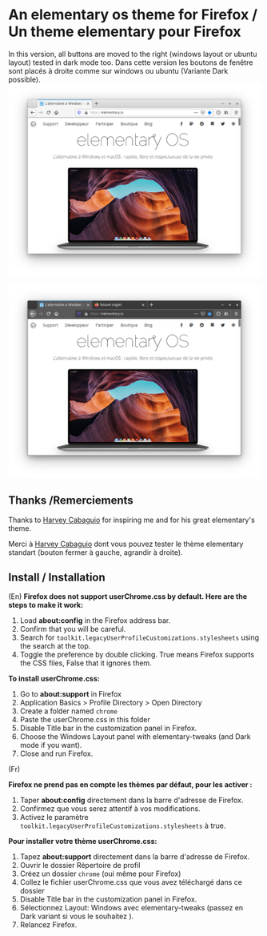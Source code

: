 # An elementary os theme for Firefox / Un theme elementary pour Firefox

In this version, all buttons are moved to the right (windows layout or ubuntu layout)
tested in dark mode too. 
Dans cette version les boutons de fenêtre sont placés à droite comme sur windows ou ubuntu (Variante Dark possible). 
<img src="firefox layout windows.png"/>

<img src="firefox dark theme.png"/>

## Thanks /Remerciements

Thanks to [Harvey Cabaguio](https://github.com/harveycabaguio/firefox-elementary-theme) for 
inspiring me and for his great elementary's theme.

Merci à [Harvey Cabaguio](https://github.com/harveycabaguio/firefox-elementary-theme)  dont vous pouvez 
tester le thème elementary standart (bouton fermer à gauche, agrandir à droite).

## Install / Installation
(En)
**Firefox does not support userChrome.css by default. Here are the steps to make it work:**
  1. Load **about:config** in the Firefox address bar. 
  2. Confirm that you will be careful.
  3. Search for `toolkit.legacyUserProfileCustomizations.stylesheets` using the search at the top.
  4. Toggle the preference by double clicking. True means Firefox supports the CSS files, False that it ignores them.

**To install userChrome.css:**

  1. Go to **about:support** in Firefox
  2. Application Basics > Profile Directory > Open Directory
  3. Create a folder named `chrome`
  4. Paste the userChrome.css in this folder
  5. Disable Title bar in the customization panel in Firefox.
  5. Choose the Windows Layout panel with elementary-tweaks (and Dark mode if you want).
  6. Close and run Firefox.

(Fr) 

**Firefox ne prend pas en compte les thèmes par défaut, pour les activer :**
  1. Taper **about:config** directement dans la barre d'adresse de Firefox. 
  2. Confirmez que vous serez attentif à vos modifications.
  3. Activez le paramètre `toolkit.legacyUserProfileCustomizations.stylesheets` à true.
  
**Pour installer votre thème userChrome.css:**
  1. Tapez **about:support** directement dans la barre d'adresse de Firefox. 
  2. Ouvrir le dossier Répertoire de profil 
  3. Créez un dossier `chrome` (oui même pour Firefox)
  4. Collez le fichier userChrome.css que vous avez téléchargé dans ce dossier
  5. Disable Title bar in the customization panel in Firefox.
  5. Sélectionnez Layout: Windows avec elementary-tweaks (passez en Dark variant si vous le souhaitez ).
  6. Relancez Firefox.

